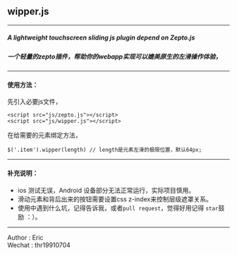 
## wipper.js
*****
##### A lightweight touchscreen sliding js plugin depend on Zepto.js
##### 一个轻量的zepto插件，帮助你的webapp实现可以媲美原生的左滑操作体验，
*****

#### 使用方法：

先引入必要js文件，

    <script src="js/zepto.js"></script>
    <script src="js/wipper.js"></script>

在给需要的元素绑定方法，

    $('.item').wipper(length) // length是元素左滑的极限位置，默认64px;

*****

#### 补充说明：

* ios 测试无误，Android 设备部分无法正常运行，实际项目慎用。
* 滑动元素和背后出来的按钮需要设置css z-index来控制层级遮罩关系。
* 使用中遇到什么坑，记得告诉我，或者`pull request`，觉得好用记得 `star`鼓励 ：）。

*****

Author : Eric <br>
Wechat : thr19910704
